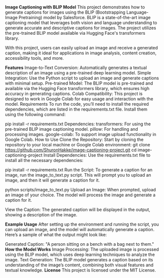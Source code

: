 **Image Captioning with BLIP Model**
This project demonstrates how to generate captions for images using the BLIP (Bootstrapping Language-Image Pretraining) model by Salesforce. BLIP is a state-of-the-art image captioning model that leverages both vision and language understanding to generate accurate and descriptive captions for images. The project utilizes the pre-trained BLIP model available via Hugging Face's transformers library.

With this project, users can easily upload an image and receive a generated caption, making it ideal for applications in image analysis, content creation, accessibility tools, and more.

**Features**
Image-to-Text Conversion: Automatically generates a textual description of an image using a pre-trained deep learning model.
Simple Integration: Use the Python script to upload an image and generate captions with minimal setup.
Pre-trained Model: The BLIP model is pre-trained and available via the Hugging Face transformers library, which ensures high accuracy in generating captions.
Colab Compatibility: This project is designed to work in Google Colab for easy usage and interaction with the model.
Requirements
To run the code, you’ll need to install the required dependencies, which are listed in the requirements.txt file. Install them using the following command:


pip install -r requirements.txt
Dependencies:
transformers: For using the pre-trained BLIP image captioning model.
pillow: For handling and processing images.
google-colab: To support image upload functionality in Google Colab.
How to Use
Clone the Repository: Start by cloning the repository to your local machine or Google Colab environment:
git clone https://github.com/ShuronHakke/image-captioning-project.git
cd image-captioning-project
Install Dependencies: Use the requirements.txt file to install all the necessary dependencies:


pip install -r requirements.txt
Run the Script: To generate a caption for an image, run the image_to_text.py script. This will prompt you to upload an image, and then it will generate a caption for it.

python scripts/image_to_text.py
Upload an Image: When prompted, upload an image of your choice. The model will process the image and generate a caption for it.

View the Caption: The generated caption will be displayed in the output, showing a description of the image.

**Example Usage**
After setting up the environment and running the script, you can upload an image, and the model will automatically generate a caption. Here’s a sample of what the output might look like:


Generated Caption: "A person sitting on a bench with a bag next to them."
**How the Model Works**
Image Processing: The uploaded image is processed using the BLIP model, which uses deep learning techniques to analyze the image.
Text Generation: The BLIP model generates a caption based on its understanding of the image’s content, combining both visual features and textual knowledge.
**License**
This project is licensed under the MIT License.

